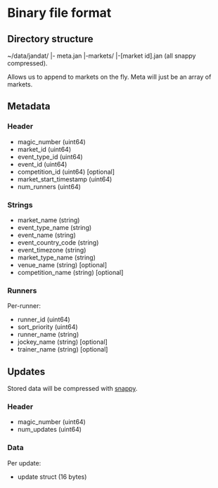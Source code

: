 # Binary file format

## Directory structure

~/data/jandat/
|- meta.jan
|-markets/
 |-[market id].jan (all snappy compressed).

Allows us to append to markets on the fly. Meta will just be an array of
markets.

## Metadata

### Header
* magic_number            (uint64)
* market_id               (uint64)
* event_type_id           (uint64)
* event_id                (uint64)
* competition_id          (uint64) [optional]
* market_start_timestamp  (uint64)
* num_runners             (uint64)

### Strings
* market_name             (string)
* event_type_name         (string)
* event_name              (string)
* event_country_code      (string)
* event_timezone          (string)
* market_type_name        (string)
* venue_name              (string) [optional]
* competition_name        (string) [optional]

### Runners

Per-runner:
* runner_id               (uint64)
* sort_priority           (uint64)
* runner_name             (string)
* jockey_name             (string) [optional]
* trainer_name            (string) [optional]

## Updates

Stored data will be compressed with [snappy](https://github.com/google/snappy).

### Header
* magic_number            (uint64)
* num_updates             (uint64)

### Data
Per update:
* update struct           (16 bytes)
